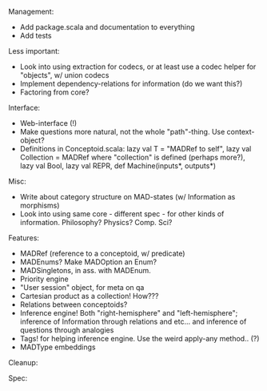 Management:
* Add package.scala and documentation to everything
* Add tests

Less important:
* Look into using extraction for codecs, or at least use a codec helper for "objects", w/ union codecs
* Implement dependency-relations for information (do we want this?)
* Factoring from core?

Interface:
* Web-interface (!)
* Make questions more natural, not the whole "path"-thing. Use context-object?
* Definitions in Conceptoid.scala: lazy val T = "MADRef to self", lazy val Collection = MADRef where "collection" is defined (perhaps more?), lazy val Bool, lazy val REPR, def Machine(inputs*, outputs*)

Misc:
* Write about category structure on MAD-states (w/ Information as morphisms)
* Look into using same core - different spec - for other kinds of information. Philosophy? Physics? Comp. Sci?

Features:
* MADRef (reference to a conceptoid, w/ predicate)
* MADEnums? Make MADOption an Enum?
* MADSingletons, in ass. with MADEnum.
* Priority engine
* "User session" object, for meta on qa
* Cartesian product as a collection! How???
* Relations between conceptoids?
* Inference engine! Both "right-hemisphere" and "left-hemisphere"; inference of Information through relations and etc... and inference of questions through analogies 
* Tags! for helping inference engine. Use the weird apply-any method.. (?)
* MADType embeddings

Cleanup:

Spec:
